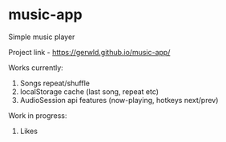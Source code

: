 # music-app
Simple music player

Project link - https://gerwld.github.io/music-app/

Works currently:
1) Songs repeat/shuffle
2) localStorage cache (last song, repeat etc)
3) AudioSession api features (now-playing, hotkeys next/prev)

Work in progress:
1) Likes
